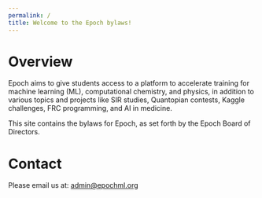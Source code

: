 ```yaml
---
permalink: /
title: Welcome to the Epoch bylaws!
---
```


# Overview
Epoch aims to give students access to a platform to accelerate training for machine learning (ML), computational chemistry, and physics, in addition to various topics and projects like SIR studies, Quantopian contests, Kaggle challenges, FRC programming, and AI in medicine. 

This site contains the bylaws for Epoch, as set forth by the Epoch Board of Directors.

# Contact
Please email us at: [admin@epochml.org](mailto:admin@epochml.org)
